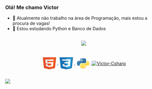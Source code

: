 ### Olá! Me chamo Victor

- 🔭 Atualmente não trabalho na área de Programação, mais estou a procura de vagas!
- 🌱 Estou estudando Python e Banco de Dados



<div align="center">
  <a href="https://github.com/victorsousalima">
  <br>
  <img height="180em" src="https://github-readme-stats.vercel.app/api/top-langs/?username=victorsousalima&layout=compact&langs_count=7&theme=dark"/>
</div>
<br>

<div style="display: inline_block" align="center"><br>
  <img align="center" alt="Victor-HTML" height="40" width="50" src="https://raw.githubusercontent.com/devicons/devicon/master/icons/html5/html5-original.svg">
  <img align="center" alt="Victor-CSS" height="40" width="50" src="https://raw.githubusercontent.com/devicons/devicon/master/icons/css3/css3-original.svg">
  <img align="center" alt="Victor-Python" height="40" width="50" src="https://raw.githubusercontent.com/devicons/devicon/master/icons/python/python-original.svg">
  <img align="center" alt="Victor-Csharp" height="40" width="50" src="https://cdn.jsdelivr.net/gh/devicons/devicon/icons/java/java-original.svg">
</div>

##

<div>
  <a href="https://www.linkedin.com/in/victor-sousa-ba109b210/" target="_blank"><img src="https://img.shields.io/badge/-LinkedIn-%230077B5?style=for-the-badge&logo=linkedin&logoColor=white" target="_blank"></a> 
</div>
